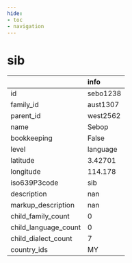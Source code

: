 ```yaml
---
hide:
- toc
- navigation
---
```

# sib
|                      | info     |
|:---------------------|:---------|
| id                   | sebo1238 |
| family_id            | aust1307 |
| parent_id            | west2562 |
| name                 | Sebop    |
| bookkeeping          | False    |
| level                | language |
| latitude             | 3.42701  |
| longitude            | 114.178  |
| iso639P3code         | sib      |
| description          | nan      |
| markup_description   | nan      |
| child_family_count   | 0        |
| child_language_count | 0        |
| child_dialect_count  | 7        |
| country_ids          | MY       |